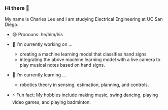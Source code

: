 ### Hi there 👋
My name is Charles Lee and I am studying Electrical Engineering at UC San Diego.

- 😄 Pronouns: he/him/his

- 🔭 I’m currently working on ...
    - creating a machine learning model that classifies hand signs
    - integrating the above machine learning model with a live camera to play musical notes based on hand signs.

- 🌱 I’m currently learning ...
    - robotics theory in sensing, estimation, planning, and controls.

- ⚡ Fun fact: My hobbies include making music, swing dancing, playing video games, and playing badminton.
<!--
**Charlychee/Charlychee** is a ✨ _special_ ✨ repository because its `README.md` (this file) appears on your GitHub profile.

Here are some ideas to get you started:

- 🔭 I’m currently working on ...
- 🌱 I’m currently learning ...
- 👯 I’m looking to collaborate on ...
- 🤔 I’m looking for help with ...
- 💬 Ask me about ...
- 📫 How to reach me: ...
- 😄 Pronouns: ...
- ⚡ Fun fact: ...
-->
